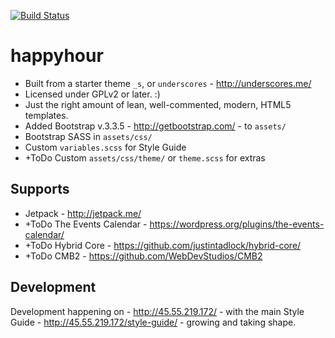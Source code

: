 [![Build Status](https://travis-ci.org/Automattic/_s.svg?branch=master)](https://travis-ci.org/Automattic/_s)

happyhour
===
* Built from a starter theme `_s`, or `underscores` - http://underscores.me/
* Licensed under GPLv2 or later. :)
* Just the right amount of lean, well-commented, modern, HTML5 templates.
* Added Bootstrap v.3.3.5 - http://getbootstrap.com/ - to `assets/`
* Bootstrap SASS in `assets/css/`
* Custom `variables.scss` for Style Guide
* +ToDo Custom `assets/css/theme/` or `theme.scss` for extras

Supports
---------------
* Jetpack - http://jetpack.me/
* +ToDo The Events Calendar - https://wordpress.org/plugins/the-events-calendar/
* +ToDo Hybrid Core - https://github.com/justintadlock/hybrid-core/
* +ToDo CMB2 - https://github.com/WebDevStudios/CMB2

Development
---------------
Development happening on - http://45.55.219.172/ - with the main Style Guide - http://45.55.219.172/style-guide/ - growing and taking shape. 